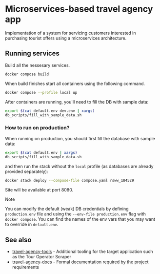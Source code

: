 # Microservices-based travel agency app

Implementation of a system for servicing customers interested in purchasing tourist offers using a microservices architecture.

## Running services

Build all the nessesary services.
```bash
docker compose build
```

When build finishes start all containers using the following command.
```bash
docker compose --profile local up
```

After containers are running, you'll need to fill the DB with sample data:
```bash
export $(cat default.env dev.env | xargs)
db_scripts/fill_with_sample_data.sh
```

### How to run on production?

When running on production, you should first fill the database with sample data:
```bash
export $(cat default.env | xargs)
db_scripts/fill_with_sample_data.sh
```
and then run the stack without the `local` profile (as databases are already provided separately):
```bash
docker stack deploy --compose-file compose.yaml rsww_184529
```

Site will be available at port 8080.

> [!NOTE]
> You can modify the default (weak) DB credentials by defining `production.env` file
> and using the `--env-file production.env` flag with `docker compose`.
> You can find the names of the env vars that you may want to override in `default.env`.

## See also

- [travel-agency-tools](https://github.com/YetAnotherSpieskowcy/travel-agency-tools) - Additional tooling for the target application such as the Tour Operator Scraper
- [travel-agency-docs](https://github.com/YetAnotherSpieskowcy/travel-agency-docs) - Formal documentation required by the project requirements
